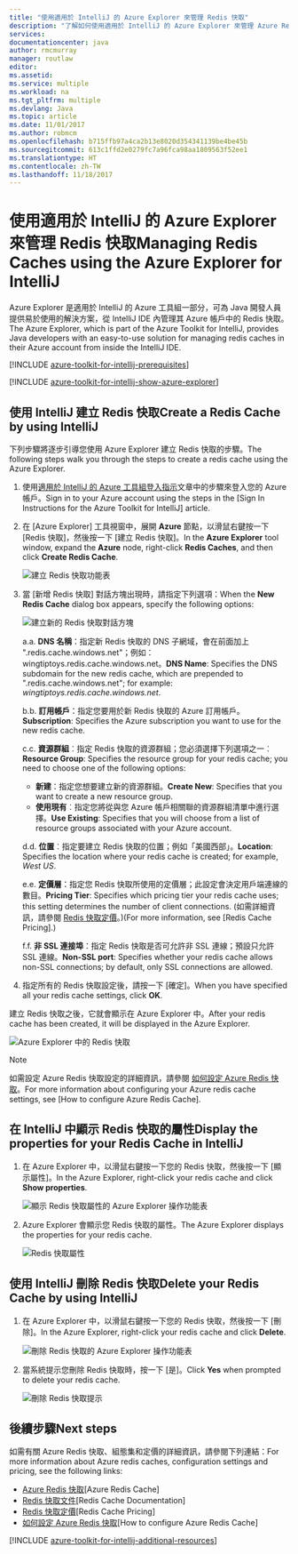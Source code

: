 ```yaml
---
title: "使用適用於 IntelliJ 的 Azure Explorer 來管理 Redis 快取"
description: "了解如何使用適用於 IntelliJ 的 Azure Explorer 來管理 Azure Redis 快取。"
services: 
documentationcenter: java
author: rmcmurray
manager: routlaw
editor: 
ms.assetid: 
ms.service: multiple
ms.workload: na
ms.tgt_pltfrm: multiple
ms.devlang: Java
ms.topic: article
ms.date: 11/01/2017
ms.author: robmcm
ms.openlocfilehash: b715ffb97a4ca2b13e8020d354341139be4be45b
ms.sourcegitcommit: 613c1ffd2e0279fc7a96fca98aa1809563f52ee1
ms.translationtype: HT
ms.contentlocale: zh-TW
ms.lasthandoff: 11/18/2017
---
```

# <a name="managing-redis-caches-using-the-azure-explorer-for-intellij"></a><span data-ttu-id="e4946-103">使用適用於 IntelliJ 的 Azure Explorer 來管理 Redis 快取</span><span class="sxs-lookup"><span data-stu-id="e4946-103">Managing Redis Caches using the Azure Explorer for IntelliJ</span></span>

<span data-ttu-id="e4946-104">Azure Explorer 是適用於 IntelliJ 的 Azure 工具組一部分，可為 Java 開發人員提供易於使用的解決方案，從 IntelliJ IDE 內管理其 Azure 帳戶中的 Redis 快取。</span><span class="sxs-lookup"><span data-stu-id="e4946-104">The Azure Explorer, which is part of the Azure Toolkit for IntelliJ, provides Java developers with an easy-to-use solution for managing redis caches in their Azure account from inside the IntelliJ IDE.</span></span>

[!INCLUDE [azure-toolkit-for-intellij-prerequisites](../includes/azure-toolkit-for-intellij-prerequisites.md)]

[!INCLUDE [azure-toolkit-for-intellij-show-azure-explorer](../includes/azure-toolkit-for-intellij-show-azure-explorer.md)]

## <a name="create-a-redis-cache-by-using-intellij"></a><span data-ttu-id="e4946-105">使用 IntelliJ 建立 Redis 快取</span><span class="sxs-lookup"><span data-stu-id="e4946-105">Create a Redis Cache by using IntelliJ</span></span>

<span data-ttu-id="e4946-106">下列步驟將逐步引導您使用 Azure Explorer 建立 Redis 快取的步驟。</span><span class="sxs-lookup"><span data-stu-id="e4946-106">The following steps walk you through the steps to create a redis cache using the Azure Explorer.</span></span>

1. <span data-ttu-id="e4946-107">使用[適用於 IntelliJ 的 Azure 工具組登入指示]文章中的步驟來登入您的 Azure 帳戶。</span><span class="sxs-lookup"><span data-stu-id="e4946-107">Sign in to your Azure account using the steps in the [Sign In Instructions for the Azure Toolkit for IntelliJ] article.</span></span>

1. <span data-ttu-id="e4946-108">在 [Azure Explorer] 工具視窗中，展開 **Azure** 節點，以滑鼠右鍵按一下 [Redis 快取]，然後按一下 [建立 Redis 快取]。</span><span class="sxs-lookup"><span data-stu-id="e4946-108">In the **Azure Explorer** tool window, expand the **Azure** node, right-click **Redis Caches**, and then click **Create Redis Cache**.</span></span>

   ![建立 Redis 快取功能表][CR01]

1. <span data-ttu-id="e4946-110">當 [新增 Redis 快取] 對話方塊出現時，請指定下列選項：</span><span class="sxs-lookup"><span data-stu-id="e4946-110">When the **New Redis Cache** dialog box appears, specify the following options:</span></span>

   ![建立新的 Redis 快取對話方塊][CR02]

   <span data-ttu-id="e4946-112">a.</span><span class="sxs-lookup"><span data-stu-id="e4946-112">a.</span></span> <span data-ttu-id="e4946-113">**DNS 名稱**：指定新 Redis 快取的 DNS 子網域，會在前面加上 ".redis.cache.windows.net"；例如：wingtiptoys.redis.cache.windows.net。</span><span class="sxs-lookup"><span data-stu-id="e4946-113">**DNS Name**: Specifies the DNS subdomain for the new redis cache, which are prepended to ".redis.cache.windows.net"; for example: *wingtiptoys.redis.cache.windows.net*.</span></span>

   <span data-ttu-id="e4946-114">b.</span><span class="sxs-lookup"><span data-stu-id="e4946-114">b.</span></span> <span data-ttu-id="e4946-115">**訂用帳戶**：指定您要用於新 Redis 快取的 Azure 訂用帳戶。</span><span class="sxs-lookup"><span data-stu-id="e4946-115">**Subscription**: Specifies the Azure subscription you want to use for the new redis cache.</span></span>

   <span data-ttu-id="e4946-116">c.</span><span class="sxs-lookup"><span data-stu-id="e4946-116">c.</span></span> <span data-ttu-id="e4946-117">**資源群組**︰指定 Redis 快取的資源群組；您必須選擇下列選項之一︰</span><span class="sxs-lookup"><span data-stu-id="e4946-117">**Resource Group**: Specifies the resource group for your redis cache; you need to choose one of the following options:</span></span> 
      * <span data-ttu-id="e4946-118">**新建**：指定您想要建立新的資源群組。</span><span class="sxs-lookup"><span data-stu-id="e4946-118">**Create New**: Specifies that you want to create a new resource group.</span></span> 
      * <span data-ttu-id="e4946-119">**使用現有**︰指定您將從與您 Azure 帳戶相關聯的資源群組清單中進行選擇。</span><span class="sxs-lookup"><span data-stu-id="e4946-119">**Use Existing**: Specifies that you will choose from a list of resource groups associated with your Azure account.</span></span> 

   <span data-ttu-id="e4946-120">d.</span><span class="sxs-lookup"><span data-stu-id="e4946-120">d.</span></span> <span data-ttu-id="e4946-121">**位置**︰指定要建立 Redis 快取的位置；例如「美國西部」。</span><span class="sxs-lookup"><span data-stu-id="e4946-121">**Location**: Specifies the location where your redis cache is created; for example, *West US*.</span></span>

   <span data-ttu-id="e4946-122">e.</span><span class="sxs-lookup"><span data-stu-id="e4946-122">e.</span></span> <span data-ttu-id="e4946-123">**定價層**：指定您 Redis 快取所使用的定價層；此設定會決定用戶端連線的數目。</span><span class="sxs-lookup"><span data-stu-id="e4946-123">**Pricing Tier**: Specifies which pricing tier your redis cache uses; this setting determines the number of client connections.</span></span> <span data-ttu-id="e4946-124">(如需詳細資訊，請參閱 [Redis 快取定價]。)</span><span class="sxs-lookup"><span data-stu-id="e4946-124">(For more information, see [Redis Cache Pricing].)</span></span>

   <span data-ttu-id="e4946-125">f.</span><span class="sxs-lookup"><span data-stu-id="e4946-125">f.</span></span> <span data-ttu-id="e4946-126">**非 SSL 連接埠**：指定 Redis 快取是否可允許非 SSL 連線；預設只允許 SSL 連線。</span><span class="sxs-lookup"><span data-stu-id="e4946-126">**Non-SSL port**: Specifies whether your redis cache allows non-SSL connections; by default, only SSL connections are allowed.</span></span>

1. <span data-ttu-id="e4946-127">指定所有的 Redis 快取設定後，請按一下 [確定]。</span><span class="sxs-lookup"><span data-stu-id="e4946-127">When you have specified all your redis cache settings, click **OK**.</span></span>

<span data-ttu-id="e4946-128">建立 Redis 快取之後，它就會顯示在 Azure Explorer 中。</span><span class="sxs-lookup"><span data-stu-id="e4946-128">After your redis cache has been created, it will be displayed in the Azure Explorer.</span></span>

   ![Azure Explorer 中的 Redis 快取][CR03]

> [!NOTE]
>
> <span data-ttu-id="e4946-130">如需設定 Azure Redis 快取設定的詳細資訊，請參閱 [如何設定 Azure Redis 快取]。</span><span class="sxs-lookup"><span data-stu-id="e4946-130">For more information about configuring your Azure redis cache settings, see [How to configure Azure Redis Cache].</span></span>
>

## <a name="display-the-properties-for-your-redis-cache-in-intellij"></a><span data-ttu-id="e4946-131">在 IntelliJ 中顯示 Redis 快取的屬性</span><span class="sxs-lookup"><span data-stu-id="e4946-131">Display the properties for your Redis Cache in IntelliJ</span></span>

1. <span data-ttu-id="e4946-132">在 Azure Explorer 中，以滑鼠右鍵按一下您的 Redis 快取，然後按一下 [顯示屬性]。</span><span class="sxs-lookup"><span data-stu-id="e4946-132">In the Azure Explorer, right-click your redis cache and click **Show properties**.</span></span>

   ![顯示 Redis 快取屬性的 Azure Explorer 操作功能表][SP01]

1. <span data-ttu-id="e4946-134">Azure Explorer 會顯示您 Redis 快取的屬性。</span><span class="sxs-lookup"><span data-stu-id="e4946-134">The Azure Explorer displays the properties for your redis cache.</span></span>

   ![Redis 快取屬性][SP02]

## <a name="delete-your-redis-cache-by-using-intellij"></a><span data-ttu-id="e4946-136">使用 IntelliJ 刪除 Redis 快取</span><span class="sxs-lookup"><span data-stu-id="e4946-136">Delete your Redis Cache by using IntelliJ</span></span>

1. <span data-ttu-id="e4946-137">在 Azure Explorer 中，以滑鼠右鍵按一下您的 Redis 快取，然後按一下 [刪除]。</span><span class="sxs-lookup"><span data-stu-id="e4946-137">In the Azure Explorer, right-click your redis cache and click **Delete**.</span></span>

   ![刪除 Redis 快取的 Azure Explorer 操作功能表][DE01]

1. <span data-ttu-id="e4946-139">當系統提示您刪除 Redis 快取時，按一下 [是]。</span><span class="sxs-lookup"><span data-stu-id="e4946-139">Click **Yes** when prompted to delete your redis cache.</span></span>

   ![刪除 Redis 快取提示][DE02]

## <a name="next-steps"></a><span data-ttu-id="e4946-141">後續步驟</span><span class="sxs-lookup"><span data-stu-id="e4946-141">Next steps</span></span>

<span data-ttu-id="e4946-142">如需有關 Azure Redis 快取、組態集和定價的詳細資訊，請參閱下列連結：</span><span class="sxs-lookup"><span data-stu-id="e4946-142">For more information about Azure redis caches, configuration settings and pricing, see the following links:</span></span>

* <span data-ttu-id="e4946-143">[Azure Redis 快取]</span><span class="sxs-lookup"><span data-stu-id="e4946-143">[Azure Redis Cache]</span></span>
* <span data-ttu-id="e4946-144">[Redis 快取文件]</span><span class="sxs-lookup"><span data-stu-id="e4946-144">[Redis Cache Documentation]</span></span>
* <span data-ttu-id="e4946-145">[Redis 快取定價]</span><span class="sxs-lookup"><span data-stu-id="e4946-145">[Redis Cache Pricing]</span></span>
* <span data-ttu-id="e4946-146">[如何設定 Azure Redis 快取]</span><span class="sxs-lookup"><span data-stu-id="e4946-146">[How to configure Azure Redis Cache]</span></span>

[!INCLUDE [azure-toolkit-for-intellij-additional-resources](../includes/azure-toolkit-for-intellij-additional-resources.md)]

<!-- URL List -->

[Redis 快取定價]: https://azure.microsoft.com/pricing/details/cache/
[Azure Redis 快取]: https://azure.microsoft.com/services/cache/
[Redis 快取文件]: /azure/redis-cache
[如何設定 Azure Redis 快取]: /azure/redis-cache/cache-configure
[適用於 IntelliJ 的 Azure 工具組登入指示]: ./azure-toolkit-for-intellij-sign-in-instructions.md

<!-- IMG List -->

[CR01]: media/azure-toolkit-for-intellij-managing-redis-caches-using-azure-explorer/CR01.png
[CR02]: media/azure-toolkit-for-intellij-managing-redis-caches-using-azure-explorer/CR02.png
[CR03]: media/azure-toolkit-for-intellij-managing-redis-caches-using-azure-explorer/CR03.png

[SP01]: media/azure-toolkit-for-intellij-managing-redis-caches-using-azure-explorer/SP01.png
[SP02]: media/azure-toolkit-for-intellij-managing-redis-caches-using-azure-explorer/SP02.png

[DE01]: media/azure-toolkit-for-intellij-managing-redis-caches-using-azure-explorer/DE01.png
[DE02]: media/azure-toolkit-for-intellij-managing-redis-caches-using-azure-explorer/DE02.png
